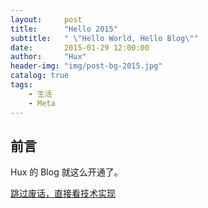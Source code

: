 ```yaml
---
layout:     post
title:      "Hello 2015"
subtitle:   " \"Hello World, Hello Blog\""
date:       2015-01-29 12:00:00
author:     "Hux"
header-img: "img/post-bg-2015.jpg"
catalog: true
tags:
    - 生活
    - Meta
---
```


## 前言

Hux 的 Blog 就这么开通了。

[跳过废话，直接看技术实现 ](#build)